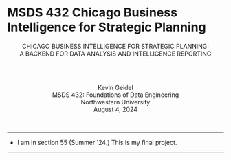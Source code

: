 # MSDS 432 Chicago Business Intelligence for Strategic Planning

<div align=center>

CHICAGO BUSINESS INTELLIGENCE FOR STRATEGIC PLANNING: <br>A BACKEND FOR DATA ANALYSIS AND INTELLIGENCE REPORTING 
</div>
<br><br>

<div align=center>

Kevin Geidel <br>
MSDS 432: Foundations of Data Engineering<br>
Northwestern University<br>
August 4, 2024<br>
</div>
<br>
</p>
<hr>

- I am in section 55 (Summer '24.) This is my final project. <br>

<hr>